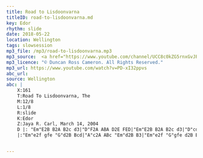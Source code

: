 ```yaml
---
title: Road to Lisdoonvarna
titleID: road-to-lisdoonvarna.md
key: Edor
rhythm: slide
date: 2018-05-22
location: Wellington
tags: slowsession
mp3_file: /mp3/road-to-lisdoonvarna.mp3
mp3_source:  <a href="https://www.youtube.com/channel/UCC8c0kZG5rnxGvJPwaYvBkg">Duncan Ross Cameron</a>
mp3_licence: "© Duncan Ross Cameron. All Rights Reserved."
mp3_url: https://www.youtube.com/watch?v=PD-xI32ppvs
abc_url:
source: Wellington
abc: |
    X:161
    T:Road To Lisdoonvarna, The
    M:12/8
    L:1/8
    R:slide
    K:Edor
    Z:Jaya R. Carl, March 14, 2004
    D |: "Em"E2B B2A B2c d3|"D"F2A ABA D2E FED|"Em"E2B B2A B2c d3|"D"cdc B2A "Em"B2E E3:|
    |:"Em"e2f gfe "G"d2B Bcd|"A"c2A ABc "Em"d2B B3|"Em"e2f "G"gfe d2B Bcd|"A"cdc "Bm"B2A "Em"B2E E3:|


---
```


